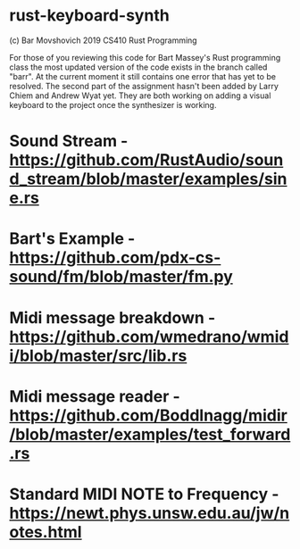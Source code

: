 # rust-keyboard-synth
(c) Bar Movshovich 2019
CS410 Rust Programming

For those of you reviewing this code for Bart Massey's Rust programming class the most updated 
version of the code exists in the branch called "barr". At the current moment it still contains
one error that has yet to be resolved. The second part of the assignment hasn't been added by 
Larry Chiem and Andrew Wyat yet. They are both working on adding a visual keyboard to the project
once the synthesizer is working. 


# Sound Stream - https://github.com/RustAudio/sound_stream/blob/master/examples/sine.rs
# Bart's Example - https://github.com/pdx-cs-sound/fm/blob/master/fm.py
# Midi message breakdown - https://github.com/wmedrano/wmidi/blob/master/src/lib.rs 
# Midi message reader - https://github.com/Boddlnagg/midir/blob/master/examples/test_forward.rs
# Standard MIDI NOTE to Frequency - https://newt.phys.unsw.edu.au/jw/notes.html
